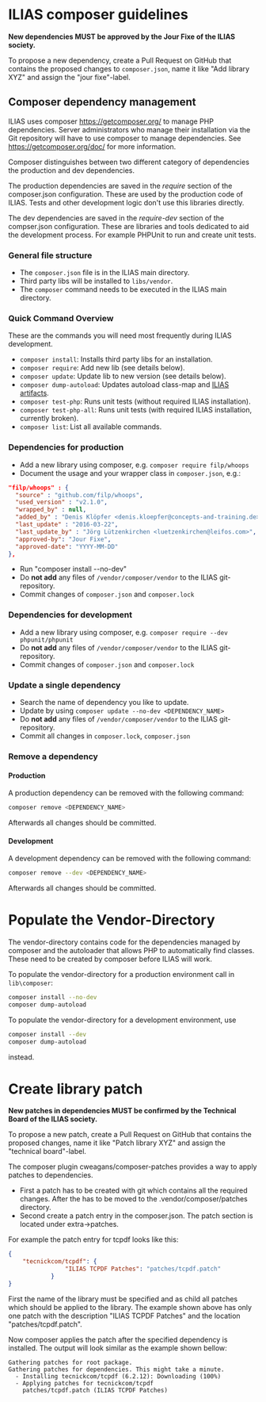 # ILIAS composer guidelines 

**New dependencies MUST be approved by the Jour Fixe of the ILIAS society.**

To propose a new dependency, create a Pull Request on GitHub that contains the
proposed changes to `composer.json`, name it like "Add library XYZ" and assign
the "jour fixe"-label.

## Composer dependency management
ILIAS uses composer https://getcomposer.org/ to manage PHP dependencies. Server administrators
who manage their installation via the Git repository will have to use composer to manage
dependencies. See https://getcomposer.org/doc/ for more information.

Composer distinguishes between two different category of dependencies the 
production and dev dependencies.

The production dependencies are saved in the *require* section of the composer.json
configuration. These are used by the production code of ILIAS. Tests and other development
logic don't use this libraries directly. 

The dev dependencies are saved in the *require-dev* section of the compser.json configuration.
These are libraries and tools dedicated to aid the development process. For example
PHPUnit to run and create unit tests.

### General file structure

- The `composer.json` file is in the ILIAS main directory.
- Third party libs will be installed to `libs/vendor`.
- The `composer` command needs to be executed in the ILIAS main directory.

### Quick Command Overview

These are the commands you will need most frequently during ILIAS development.

- `composer install`: Installs third party libs for an installation.
- `composer require`: Add new lib (see details below).
- `composer update`: Update lib to new version (see details below).
- `composer dump-autoload`: Updates autoload class-map and [ILIAS artifacts](../../src/Setup/README.md).
- `composer test-php`: Runs unit tests (without required ILIAS installation).
- `composer test-php-all`: Runs unit tests (with required ILIAS installation, currently broken).
- `composer list`: List all available commands.

### Dependencies for production
- Add a new library using composer, e.g. `composer require filp/whoops`
- Document the usage and your wrapper class in `composer.json`, e.g.:
```json
"filp/whoops" : {
  "source" : "github.com/filp/whoops",
  "used_version" : "v2.1.0",
  "wrapped_by" : null,
  "added_by" : "Denis Klöpfer <denis.kloepfer@concepts-and-training.de>",
  "last_update" : "2016-03-22",
  "last_update_by" : "Jörg Lützenkirchen <luetzenkirchen@leifos.com>",
  "approved-by": "Jour Fixe",
  "approved-date": "YYYY-MM-DD"
},
```

- Run "composer install --no-dev"
- Do **not add** any files of `/vendor/composer/vendor` to the ILIAS git-repository.
- Commit changes of `composer.json` and `composer.lock`

### Dependencies for development
- Add a new library using composer, e.g. `composer require --dev phpunit/phpunit` 
- Do **not add** any files of `/vendor/composer/vendor` to the ILIAS git-repository. 
- Commit changes of `composer.json` and `composer.lock` 

### Update a single dependency
- Search the name of dependency you like to update.
- Update by using `composer update --no-dev <DEPENDENCY_NAME>`
- Do **not add** any files of `/vendor/composer/vendor` to the ILIAS git-repository.
- Commit all changes in `composer.lock`, `composer.json`

### Remove a dependency
#### Production
A production dependency can be removed with the following command:
```bash
composer remove <DEPENDENCY_NAME>
```
Afterwards all changes should be committed.
 
#### Development
A development dependency can be removed with the following command:
```bash
composer remove --dev <DEPENDENCY_NAME>
```
Afterwards all changes should be committed.

# Populate the Vendor-Directory
The vendor-directory contains code for the dependencies managed by composer and
the autoloader that allows PHP to automatically find classes. These need to be
created by composer before ILIAS will work.

To populate the vendor-directory for a production environment call in `lib\composer`:

```bash
composer install --no-dev
composer dump-autoload
```

To populate the vendor-directory for a development environment, use

```bash
composer install --dev
composer dump-autoload
```

instead.

# Create library patch

**New patches in dependencies MUST be confirmed by the Technical Board of the ILIAS society.**

To propose a new patch, create a Pull Request on GitHub that contains the proposed
changes, name it like "Patch library XYZ" and assign the "technical board"-label.

The composer plugin cweagans/composer-patches provides a way to apply patches to dependencies.
- First a patch has to be created with git which contains all the required changes. After the 
has to be moved to the .vendor/composer/patches directory.
- Second create a patch entry in the composer.json. The patch section is located under extra->patches.

For example the patch entry for tcpdf looks like this:
```json
{
	"tecnickcom/tcpdf": {
				"ILIAS TCPDF Patches": "patches/tcpdf.patch"
			}
}
``` 
First the name of the library must be specified and as child all patches which should be 
applied to the library. The example shown above has only one patch with the description "ILIAS TCPDF Patches" and the
location "patches/tcpdf.patch".

Now composer applies the patch after the specified dependency is installed.
The output will look similar as the example shown bellow:
```
Gathering patches for root package.
Gathering patches for dependencies. This might take a minute.
  - Installing tecnickcom/tcpdf (6.2.12): Downloading (100%)         
  - Applying patches for tecnickcom/tcpdf
    patches/tcpdf.patch (ILIAS TCPDF Patches)

```
